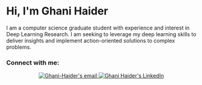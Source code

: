 <h1 align="left">Hi, I'm Ghani Haider</h1>

I am a computer science graduate student with experience and interest in Deep Learning Research. I am seeking to leverage my deep learning skills to deliver insights and implement action-oriented solutions to complex problems.
<!-- I am a nlp researcher  & data scientist. My research focuses on developing real-time computer vision algorithms for healthcare applications. I also worked as a data scientist for more than 3 years in the marketing, finance, and healthcare domain. -->

<!--
<h3 align="left"> Implemented Research Papers:</h3>

| Paper Code | Summary |
| ------------- | ------------- |
| | |
| [Transformer's Decoder](https://github.com/Ghani-Haider/dl_papers_implemented/blob/main/decoder_transformer/decoder_transformer.py) | Implemented transformer's decoder for language generation from scratch using paper *Attention is all you need* to generate a sequence of characters given an input/prompt.
| [Vision Transformer](https://github.com/Ghani-Haider/dl_papers_implemented/blob/main/vision_transformer/vit_model.py) | Implemented vision transformer (ViT) for image classification using paper *An Image is Worth 16x16 Words: Transformers for Image Recognition at Scale*.
| | |

<h3 align="left"> Deployed Projects:</h3>

| Project | Link |
| ------------- | ------------- |
| | |
| Seoul Bike Rent Prediction | [Web App](https://ghanihaider.pythonanywhere.com/)
| | |

<h3 align="left"> Projects & Open-Source Contributions:</h3>

| Topic | Summary |
| ------------- | ------------- |
| | |
| Deep Learning | |
| [Landscape Recognition](https://github.com/Ghani-Haider/Data_Science_Portfolio/tree/main/DL_Projects/Landscape_Recognition) | Implemented Tiny VGG model (inspired from cnn-explainer website) on landscape images dataset from Kaggle using PyTorch and torchvision. |
| [Generating Shakespeare](https://github.com/Ghani-Haider/Data_Science_Portfolio/tree/main/DL_Projects/Decoder_LangModel) | Implemented transformer based language generation model from scratch using paper *Attention is all you need* to generate Shakespeare's play.|
| [2D Self-driving Simulation](https://github.com/Ghani-Haider/2D_Self-driving_Simulation-DQN) | Implemented Deep Q-Network (DQN) with greedy action selection policy for simulating a self-driving vehicle using OpenAI Gym car racing environment and CNN architecture. |
| [Gender Determination by Morphometry of Eyes](https://github.com/Ghani-Haider/Gender_determination_morphometry-eyes_model) | A model which uses scanned images of patient’s eye and determine their gender for anthropometric analysis of the human face using Artificial Neural Network (ANN) |
| | |
| Data Analysis & Visualizations | |
| [Mushroom Dataset Exploration](https://github.com/Ghani-Haider/Data_Science_Portfolio/blob/main/EDA/Mushroom_Classification/Mushroom_Classification.ipynb) | The objective is to analyze the mushroom dataset to create a predictive model in order to classify edible and poisonous mushrooms. We also have to create a general guideline for features that are important to consider for future references. |
| | |
| Regression Projects | |
| [Seoul Bike Rent Prediction](https://github.com/Ghani-Haider/Data_Science_Portfolio/blob/main/Regression_Projects/Seoul%20Bike%20Rent/Seoul_Bike_Rent.ipynb) |Understand the trends in the data and indentify key factors affecting demand for rental bikes in Seoul as well as predict the amount of rental bikes required per hour.|
| [Used Car Price Prediction](https://github.com/Ghani-Haider/Data_Science_Portfolio/blob/main/Regression_Projects/Car%20Price%20Prediction/Car_Price_Regression.ipynb)   |Using information about used cars listed on [cardekho](https://www.cardekho.com/), predicting car prices based on given features and trends in the data. |
| [Rock Density Prediction](https://github.com/Ghani-Haider/Data_Science_Portfolio/blob/main/Regression_Projects/Rock_Density_Pred/Rock_Density_Prediction.ipynb) |Objective is to analyze the performance of different regression models on given dataset (use of X-rays in an attempt to know rock density)|
| | |
| Classification Projects | |
| [Urdu Speech Emotion Recognition (SER)](https://github.com/AnandKumarRajpal/urdu-speech-emotion-recognition-using-voice/blob/main/Urdu_Speech_Emotion_Detection.ipynb) | Developed a Speech Emotion Recognition (SER) model for Urdu language using SEMOUR dataset in order to correctly classify the Urdu speech and audio inputs to emotions. |
| [Banknote Authentication](https://github.com/Ghani-Haider/Data_Science_Portfolio/blob/main/Classification_Projects/Random%20Forest/Practice-RandomForest.ipynb) | Using Random Forest Classifier for distinguishing genuine and forged banknotes based on extracted wavelet information from genuine and forged banknote-like specimens. |
| [Heart Disease Classification](https://github.com/Ghani-Haider/Data_Science_Portfolio/blob/main/Classification_Projects/Logistic_Regression/Heart_Disease_Classification/Heart_Disease_Classification.ipynb) | To confirm 100% if a patient has heart disease can be quite an invasive process, so creating a model that accurately predicts the likelihood of heart disease to help avoid expensive and invasive procedures. |
| | |
| Time Series Forecasting | |
| [Hourly Energy Consumption](https://github.com/Ghani-Haider/Data_Science_Portfolio/blob/main/Time_Series_Forecasting/PJMW%20Hourly%20Energy%20Consumption/hourly%20energy%20consumption.ipynb) | Given hourly power consumption data from PJM's website (an electric transmission organization in USA), understanding both short and long terms trends in energy consumption and to predict energy consumption over a certain period. |
| | |
| Natural Language Processing | |
| [Text Classification using Naive Bayes](https://github.com/Ghani-Haider/Text_Classification-Naive_Bayes) | Given a dataset of textual summary of medical queries classified into five different categories, built a naïve Bayes classifier to predict these categories for future queries. |
| [Collaborative Filtering : Matrix Factorization](https://github.com/Ghani-Haider/Collaborative_Filtering-Matrix_Factorization) | Implemented collaborative filtering from scratch to make recommendations to users U for items I. Used a model based approach that applies matrix factorization to factorize a rating matrix (𝑅) into User features (𝑃) and Item features (𝑄).|
| | |
| Quantum AI | |
| [Quantum Artificial Neuron](https://github.com/Ghani-Haider/Quantum_Artificial_Neuron) | Implemented the quantum information-based algorithm proposed by [Tacchino et al.](https://www.nature.com/articles/s41534-019-0140-4), which is a quantum model of a binary-valued perceptron. |
-->

<!-- =============================================================== -->
<!-- Commented Projects -->
<!-- =============================================================== -->
<!-- | [Kaggle Titanic Survival Prediction](https://www.kaggle.com/code/ghanihaider/kaggle-titanic-dataset-submission-gh) | Titanic disaster dataset taken from Kaggle competition. The goal is to predict if a passenger survived from a set of features such as the class the passenger was in, hers/his age or the fare the passenger paid to get on board. |
| [IRIS Dataset Classification](https://github.com/Ghani-Haider/Data_Science_Portfolio/blob/main/Classification_Projects/Logistic_Regression/Iris_Data_Classification/Iris_Data_Classification.ipynb) | Given classic Iris Dataset, the goal is to understand trends in the data and perform non binary classification with Logistic Regression. |
| [FMNIST Dataset Classification with Sklearn Classifiers](https://github.com/Ghani-Haider/Image_Classification-FMNIST-Sklearn_Classifiers) | Given Fashion-MNIST dataset comprising of 28x28 grayscale images of 60,000 fashion products from 10 categories, a scikit-learn based classifier is built for this dataset to classify each input image into one (out of 10) categories. Experimented with five to six different classifiers and reported classification metrics for each of them. | -->
<!-- =============================================================== -->
<!-- Commented Projects -->
<!-- =============================================================== -->

<!--### Certificates:
* [Deep Learning Online Bootcamp](https://drive.google.com/file/d/1-5qX1Bf_gHOtf6kk59oLVaSJ9AsKwHRq/view?usp=sharing)
* [Getting Started with Natural Language Processing](https://drive.google.com/file/d/1p--IPIPD9mPXA1dGcQGq92VWcrs5eZL2/view?usp=sharing)
* [Introduction to Career Skills in Data Analytics](https://drive.google.com/file/d/1gLggdgcj6eBXg4NQihZ9xInsq3qiupmj/view?usp=sharing)-->

<!-- * [Intro to Machine Learning with Tensorflow Nanodegree](https://confirm.udacity.com/EAATQCZY)
* [Machine Learning Engineer Nanodegree](https://confirm.udacity.com/KCFRE3KD)
* [AWS Fundemntals Specialization](https://coursera.org/share/e34358a0200a916eebb07b64f22d055e)
* [Data Science Professional Certificate](https://coursera.org/share/696a589922de676e872971acf146f4ec) 
* [AI for Medicine](https://coursera.org/share/e12fc21c24eb1ebfe70121c66b7ee8ad)
* [Data Visualization with Seborn](https://www.kaggle.com/learn/certification/youssef19/data-visualization)
* [Time Series Forecasting](https://www.kaggle.com/learn/certification/youssef19/time-series)
* [Data-Visualization-with-Plotly-in-Python](https://www.datacamp.com/statement-of-accomplishment/course/49b8afff93d6cbd07813b058ada618ddbd85fbab)
* [Machine Learning Explanality-Kaggle](https://www.kaggle.com/learn/certification/youssef19/machine-learning-explainability)\ -->


<!-- <p align="left"> <img src="https://komarev.com/ghpvc/?username=youssefhosni&label=Profile%20views&color=0e75b6&style=flat" alt="youssefhosni" /> </p>

<p align="left"> <a href="https://github.com/ryo-ma/github-profile-trophy"><img src="https://github-profile-trophy.vercel.app/?username=youssefhosni" alt="youssefhosni" /></a> </p>
 -->
<!--
<h3 align="left">Languages and Tools:</h3>
<p align="left">
<a href="https://www.python.org" target="_blank" rel="noreferrer"> <img src="https://raw.githubusercontent.com/devicons/devicon/master/icons/python/python-original.svg" alt="python" width="40" height="40"/> </a> 
<a href="https://www.cprogramming.com/" target="_blank" rel="noreferrer"> <img src="https://raw.githubusercontent.com/devicons/devicon/master/icons/c/c-original.svg" alt="c" width="40" height="40"/> </a>
<a href="https://git-scm.com/" target="_blank" rel="noreferrer"> <img src="https://www.vectorlogo.zone/logos/git-scm/git-scm-icon.svg" alt="git" width="40" height="40"/> </a> 
<a href="https://opensource.com/resources/what-bash" target="_blank" rel="noreferrer"> <img src="https://img.icons8.com/plasticine/60/000000/bash.png" alt="bash" width="40" height="40"/> </a>
<a href="https://www.linux.org/" target="_blank" rel="noreferrer"> <img src="https://raw.githubusercontent.com/devicons/devicon/master/icons/linux/linux-original.svg" alt="linux" width="40" height="40"/> </a> 
</p>


<p align="left">
<p>Data Analysis & Visualization</p>
<a href="https://pandas.pydata.org/" target="_blank" rel="noreferrer"> <img src="https://raw.githubusercontent.com/devicons/devicon/2ae2a900d2f041da66e950e4d48052658d850630/icons/pandas/pandas-original.svg" alt="pandas" width="40" height="40"/> </a> 
<a href="https://matplotlib.org/stable/#" target="_blank" rel="noreferrer"> <img src="https://matplotlib.org/stable/_static/logo_dark.svg" alt="pandas" width="60" height="40"/> </a> 
<a href="https://seaborn.pydata.org/" target="_blank" rel="noreferrer"> <img src="https://seaborn.pydata.org/_images/logo-mark-lightbg.svg" alt="seaborn" width="40" height="40"/> </a>
</p>


<p align="left">
<p align="left">
<p>ML / DS</p>
<a href="https://scikit-learn.org/" target="_blank" rel="noreferrer"> <img src="https://upload.wikimedia.org/wikipedia/commons/0/05/Scikit_learn_logo_small.svg" alt="scikit_learn" width="50" height="40"/> </a> 
<a href="https://www.tensorflow.org" target="_blank" rel="noreferrer"> <img src="https://www.vectorlogo.zone/logos/tensorflow/tensorflow-icon.svg" alt="tensorflow" width="40" height="40"/> </a>
<a href="https://numpy.org/" target="_blank" rel="noreferrer"> <img src="https://numpy.org/images/logo.svg" alt="pandas" width="40" height="40"/> </a> 
</p>-->
<!-- <a href="https://pytorch.org/" target="_blank" rel="noreferrer"> <img src="https://www.vectorlogo.zone/logos/pytorch/pytorch-icon.svg" alt="pytorch" width="40" height="40"/> </a>  -->

<!-- web (js, html, css) -->
<!--
<p>Web Development</p>
<p align="left"> 
    <a href="https://www.javascript.com/" target="_blank"> <img src="https://img.icons8.com/color/48/000000/javascript.png"/> </a> 
    <a href="https://www.w3.org/html/" target="_blank"> <img src="https://img.icons8.com/color/48/000000/html-5.png"/> </a> 
    <a href="https://www.w3schools.com/css/" target="_blank"> <img src="https://img.icons8.com/color/48/000000/css3.png"/> </a> 
</p>

<p>DBMS</p>
<a href="https://www.mysql.com/" target="_blank"> <img src="https://img.icons8.com/color/48/000000/mysql-logo.png"/> </a>
<a href="https://www.postgresql.org" target="_blank" rel="noreferrer"> <img src="https://raw.githubusercontent.com/devicons/devicon/master/icons/postgresql/postgresql-original-wordmark.svg" alt="postgresql" width="40" height="40"/> </a> 
</p>
-->

<!-- ML / DS -->
<!-- <p align="left">  
    <a href="https://www.docker.com" target="_blank"> <img src="https://img.icons8.com/dusk/48/docker.png"/> </a>
    <a href="https://www.kubernetes.io" target="_blank"> <img src="https://img.icons8.com/color/48/kubernetes.png"/> </a> 
    <a href="https://aws.com/" target="_blank"> <img width="45px" src="https://img.icons8.com/color/48/amazon-web-services.png"/> </a>  
</p> -->

<!-- opencv -->
<!-- <a href="https://opencv.org/" target="_blank" rel="noreferrer"> <img src="https://www.vectorlogo.zone/logos/opencv/opencv-icon.svg" alt="opencv" width="40" height="40"/> </a>  -->

<h3 align="left">Connect with me:</h3>
<div align="center" style="text-align:center">
    <a href="mailto:ghani_mhalimi@outlook.com">
        <img src="https://img.shields.io/badge/Microsoft_Outlook-0078D4?style=for-the-badge&logo=microsoft-outlook&logoColor=white"
            alt="Ghani-Haider's email">
    </a>
    <a href="https://www.linkedin.com/in/ghanihaider99/">
        <img src="https://img.shields.io/badge/LinkedIn-0A66C2?style=for-the-badge&logo=linkedin&logoColor=white"
            alt="Ghani Haider's LinkedIn">
    </a>
     <!-- <a href="https://twitter.com/GhaniHaider1100">
        <img src="https://img.shields.io/badge/twitter-blue?style=for-the-badge&logo=twitter&logoColor=white" 
            alt="Ghani Haider's twitter">
    </a> -->


<!-- | Media  | Summary |
| ------------- | ------------- |
| [Medium ](https://medium.com/@youssefraafat57)  | My data science blog where I write data science articles   |
| [Mentoring ](https://calendly.com/youssef-rafaat95)  |I offer data science career mentoring and CV & poroflio feedback |
| [LinkedIn ](https://www.linkedin.com/in/youssef-hosni-b2960b135/)  | I share data science interview questions and practical machine learning tips|
| [Twitter ](https://twitter.com/Youssef70125494)  |  I share data science interview questions and practical machine learning tips  | -->
